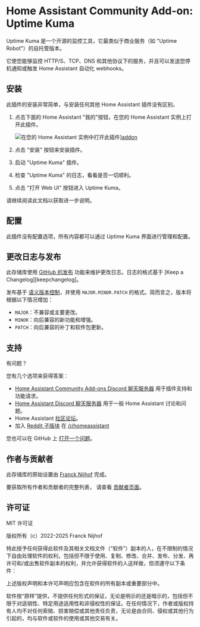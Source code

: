 # Home Assistant Community Add-on: Uptime Kuma

Uptime Kuma 是一个开源的监控工具，它最类似于商业服务（如 "Uptime Robot"）的自托管版本。

它使您能够监控 HTTP/S、TCP、DNS 和其他协议下的服务，并且可以发送您停机通知或触发 Home Assistant 自动化 webhooks。

## 安装

此插件的安装非常简单，与安装任何其他 Home Assistant 插件没有区别。

1. 点击下面的 Home Assistant "我的"按钮，在您的 Home Assistant 实例上打开此插件。

   ![在您的 Home Assistant 实例中打开此插件][addon-badge]][addon]

1. 点击 "安装" 按钮来安装插件。
1. 启动 "Uptime Kuma" 插件。
1. 检查 "Uptime Kuma" 的日志，看看是否一切顺利。
1. 点击 "打开 Web UI" 按钮进入 Uptime Kuma。

请继续阅读此文档以获取进一步说明。

## 配置

此插件没有配置选项，所有内容都可以通过 Uptime Kuma 界面进行管理和配置。

## 更改日志与发布

此存储库使用 [GitHub 的发布][releases] 功能来维护更改日志。日志的格式基于
[Keep a Changelog][keepchangelog]。

发布基于 [语义版本控制][semver]，并使用 `MAJOR.MINOR.PATCH` 的格式。简而言之，版本将根据以下情况增加：

- `MAJOR`：不兼容或主要更改。
- `MINOR`：向后兼容的新功能和增强。
- `PATCH`：向后兼容的补丁和软件包更新。

## 支持

有问题？

您有几个选项来获得答案：

- [Home Assistant Community Add-ons Discord 聊天服务器][discord] 用于插件支持和功能请求。
- [Home Assistant Discord 聊天服务器][discord-ha] 用于一般 Home Assistant 讨论和问题。
- Home Assistant [社区论坛][forum]。
- 加入 [Reddit 子版块][reddit] 在 [/r/homeassistant][reddit]

您也可以在 GitHub 上 [打开一个问题][issue]。

## 作者与贡献者

此存储库的原始设置由 [Franck Nijhof][frenck] 完成。

要获取所有作者和贡献者的完整列表，
请查看 [贡献者页面][contributors]。

## 许可证

MIT 许可证

版权所有（c）2022-2025 Franck Nijhof

特此授予任何获得此软件及其相关文档文件（“软件”）副本的人，在不限制的情况下自由处理软件的权利，包括但不限于使用、复制、修改、合并、发布、分发、再许可和/或出售软件副本的权利，并允许获得软件的人这样做，但须遵守以下条件：

上述版权声明和本许可声明应包含在软件的所有副本或重要部分中。

软件按“原样”提供，不提供任何形式的保证，无论是明示的还是暗示的，包括但不限于对适销性、特定用途适用性和非侵权性的保证。在任何情况下，作者或版权持有人均不对任何索赔、损害赔偿或其他责任负责，无论是由合同、侵权或其他行为引起的，均与软件或软件的使用或其他交易有关。

[addon-badge]: https://my.home-assistant.io/badges/supervisor_addon.svg
[addon]: https://my.home-assistant.io/redirect/supervisor_addon/?addon=a0d7b954_uptime-kuma&repository_url=https%3A%2F%2Fgithub.com%2Fhassio-addons%2Frepository
[contributors]: https://github.com/hassio-addons/addon-uptime-kuma/graphs/contributors
[discord-ha]: https://discord.gg/c5DvZ4e
[discord]: https://discord.me/hassioaddons
[forum]: https://community.home-assistant.io/?u=frenck
[frenck]: https://github.com/frenck
[issue]: https://github.com/hassio-addons/addon-uptime-kuma/issues
[reddit]: https://reddit.com/r/homeassistant
[releases]: https://github.com/hassio-addons/addon-uptime-kuma/releases
[semver]: https://semver.org/spec/v2.0.0.html